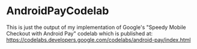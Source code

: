 # AndroidPayCodelab

This is just the output of my implementation of Google's "Speedy Mobile Checkout with Android Pay" codelab 
which is published at: https://codelabs.developers.google.com/codelabs/android-pay/index.html
